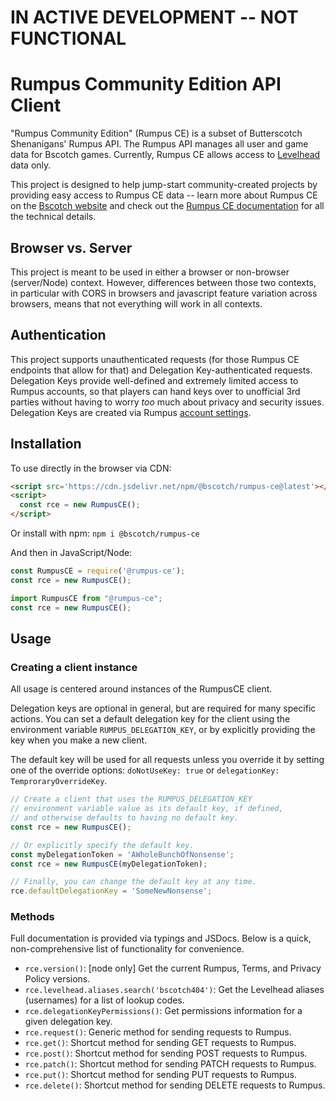 # IN ACTIVE DEVELOPMENT -- NOT FUNCTIONAL

# Rumpus Community Edition API Client

"Rumpus Community Edition" (Rumpus CE) is a subset of Butterscotch Shenanigans' Rumpus API. The Rumpus API manages all user and game data for Bscotch games. Currently, Rumpus CE allows access to [Levelhead](https://www.bscotch.net/games/levelhead) data only.

This project is designed to help jump-start community-created projects by providing easy access to Rumpus CE data -- learn more about Rumpus CE on the [Bscotch website](https://beta.bscotch.net/rumpus-ce) and check out the [Rumpus CE documentation](https://beta.bscotch.net/api/docs/community-edition/) for all the technical details.

## Browser vs. Server

This project is meant to be used in either a browser or non-browser (server/Node) context. However, differences between those two contexts, in particular with CORS in browsers and javascript feature variation across browsers, means that not everything will work in all contexts.

## Authentication

This project supports unauthenticated requests (for those Rumpus CE endpoints that allow for that) and Delegation Key-authenticated requests. Delegation Keys provide well-defined and extremely limited access to Rumpus accounts, so that players can hand keys over to unofficial 3rd parties without having to worry *too* much about privacy and security issues. Delegation Keys are created via Rumpus [account settings](https://beta.bscotch.net/account).

## Installation

To use directly in the browser via CDN:

```html
<script src='https://cdn.jsdelivr.net/npm/@bscotch/rumpus-ce@latest'></script>
<script>
  const rce = new RumpusCE();
</script>
```

Or install with npm: `npm i @bscotch/rumpus-ce`

And then in JavaScript/Node:

```js
const RumpusCE = require('@rumpus-ce');
const rce = new RumpusCE();
```

```ts
import RumpusCE from "@rumpus-ce";
const rce = new RumpusCE();
```

## Usage

### Creating a client instance

All usage is centered around instances of the RumpusCE client.

Delegation keys are optional in general, but are required for
many specific actions. You can set a default delegation key
for the client using the environment variable `RUMPUS_DELEGATION_KEY`,
or by explicitly providing the key when you make a new client.

The default key will be used for all requests unless you override
it by setting one of the override options: `doNotUseKey: true` or `delegationKey: TemproraryOverrideKey`.

```js
// Create a client that uses the RUMPUS_DELEGATION_KEY
// environment variable value as its default key, if defined,
// and otherwise defaults to having no default key.
const rce = new RumpusCE();

// Or explicitly specify the default key.
const myDelegationToken = 'AWholeBunchOfNonsense';
const rce = new RumpusCE(myDelegationToken);

// Finally, you can change the default key at any time.
rce.defaultDelegationKey = 'SomeNewNonsense';
```

### Methods

Full documentation is provided via typings and JSDocs. Below is a quick, non-comprehensive list of functionality for convenience.

+ `rce.version()`: [node only] Get the current Rumpus, Terms, and Privacy Policy versions.
+ `rce.levelhead.aliases.search('bscotch404')`: Get the Levelhead aliases (usernames) for a list of lookup codes.
+ `rce.delegationKeyPermissions()`: Get permissions information for a given delegation key.
+ `rce.request()`: Generic method for sending requests to Rumpus.
+ `rce.get()`: Shortcut method for sending GET requests to Rumpus.
+ `rce.post()`: Shortcut method for sending POST requests to Rumpus.
+ `rce.patch()`: Shortcut method for sending PATCH requests to Rumpus.
+ `rce.put()`: Shortcut method for sending PUT requests to Rumpus.
+ `rce.delete()`: Shortcut method for sending DELETE requests to Rumpus.